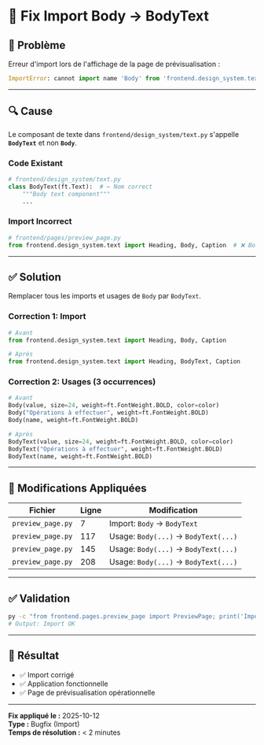 # 🔧 Fix Import Body → BodyText

## 🐛 Problème

Erreur d'import lors de l'affichage de la page de prévisualisation :

```python
ImportError: cannot import name 'Body' from 'frontend.design_system.text'
```

---

## 🔍 Cause

Le composant de texte dans `frontend/design_system/text.py` s'appelle **`BodyText`** et non **`Body`**.

### Code Existant

```python
# frontend/design_system/text.py
class BodyText(ft.Text):  # ← Nom correct
    """Body text component"""
    ...
```

### Import Incorrect

```python
# frontend/pages/preview_page.py
from frontend.design_system.text import Heading, Body, Caption  # ❌ Body n'existe pas
```

---

## ✅ Solution

Remplacer tous les imports et usages de `Body` par `BodyText`.

### Correction 1: Import

```python
# Avant
from frontend.design_system.text import Heading, Body, Caption

# Après
from frontend.design_system.text import Heading, BodyText, Caption
```

### Correction 2: Usages (3 occurrences)

```python
# Avant
Body(value, size=24, weight=ft.FontWeight.BOLD, color=color)
Body("Opérations à effectuer", weight=ft.FontWeight.BOLD)
Body(name, weight=ft.FontWeight.BOLD)

# Après
BodyText(value, size=24, weight=ft.FontWeight.BOLD, color=color)
BodyText("Opérations à effectuer", weight=ft.FontWeight.BOLD)
BodyText(name, weight=ft.FontWeight.BOLD)
```

---

## 📝 Modifications Appliquées

| Fichier | Ligne | Modification |
|---------|-------|--------------|
| `preview_page.py` | 7 | Import: `Body` → `BodyText` |
| `preview_page.py` | 117 | Usage: `Body(...)` → `BodyText(...)` |
| `preview_page.py` | 145 | Usage: `Body(...)` → `BodyText(...)` |
| `preview_page.py` | 208 | Usage: `Body(...)` → `BodyText(...)` |

---

## ✅ Validation

```bash
py -c "from frontend.pages.preview_page import PreviewPage; print('Import OK')"
# Output: Import OK
```

---

## 🎉 Résultat

- ✅ Import corrigé
- ✅ Application fonctionnelle
- ✅ Page de prévisualisation opérationnelle

---

**Fix appliqué le :** 2025-10-12  
**Type :** Bugfix (Import)  
**Temps de résolution :** < 2 minutes
